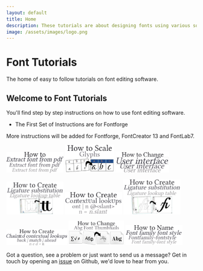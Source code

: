 ```yaml
---
layout: default
title: Home
description: These tutorials are about designing fonts using various software programs.
image: /assets/images/logo.png
---
```


# Font Tutorials  

The home of easy to follow tutorials on font editing software.  

## Welcome to Font Tutorials  

You'll find step by step instructions on how to use font editing software.  
- The First Set of Instructions are for Fontforge

More instructions will be added for Fontforge, FontCreator 13 and FontLab7.  

[<img src="/assets/images/pdf/0-how-to-extract-fonts-pdf-fontforge.png" alt="how-to-extract-fonts-from-pdf-in-fontforge" width="30%" height="30%"/>](/extract-pdf) [<img src="/assets/images/scale/0-how-to-scale-glyphs-fontforge.png" alt="how-to-scale-glyphs-in-fontforge" width="26%" height="26%"/>](/scale-glyphs) [<img src="/assets/images/interface/0-how-to-change-user-interface-fontforge.png" alt="how-to-change-display-settings-using-fontforge" width="28%" height="28%"/>](/user-interface)  
 
[<img src="/assets/images/ligature2/0-how-to-create-ligature-tables-fontforge.png" alt="how-to-create-ligature-tables-in-fontforge" width="30%" height="30%"/>](/create-ligatures2) [<img src="/assets/images/contextual/0-how-to-create-contextual-lookups-fontforge.png" alt="how-to-create-contextual-lookup-table-in-fontforge" width="30%" height="30%"/>](/contextual-lookups) [<img src="/assets/images/ligature1/0-how-to-create-ligature-tables-fontforge.png" alt="how-to-create-ligature-tables-in-fontforge" width="30%" height="30%"/>](/create-ligatures1)  

[<img src="/assets/images/chain/0-how-to-create-chained-contextual-lookup-fontforge.png" alt="how-to-create-contextual-chaining-lookup-table-in-fontforge" width="32%" height="32%"/>](/contextual-chain) [<img src="/assets/images/thumbnail/0-how-to-change-abg-font-thumbnail.png" alt="how-to-fix-abg-font-thumbnails-before-and-after" width="29%" height="29%"/>](/abg-thumbnails) [<img src="/assets/images/name/0-how-to-name-font-families-fontforge.png" alt="how-to-name-font-families-in-fontforge" width="30%" height="30%"/>](/font-names)  

Got a question, see a problem or just want to send us a message? Get in touch by opening an [issue] on Github, we'd love to hear from you.  

[issue]:  //github.com/g-wallis/font-tutorials/issues  